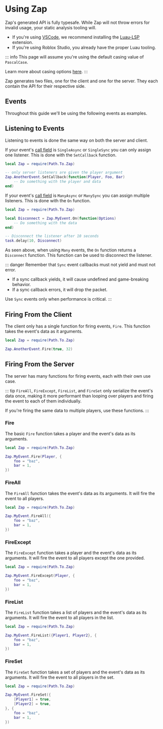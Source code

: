 <script setup lang="ts">
const configFile = `event MyEvent = {
    from: Server,
    type: Reliable,
    call: ManyAsync,
    data: (Options: struct {
        foo: string,
        bar: u8,
    }),
}

event AnotherEvent = {
    from: Client,
    type: Reliable,
    call: SingleAsync,
    data: (Foo: boolean, Bar: u8)
}`
</script>

# Using Zap

Zap's generated API is fully typesafe. While Zap will not throw errors for invalid usage, your static analysis tooling will.

- If you're using [VSCode](https://code.visualstudio.com/), we recommend installing the [Luau-LSP](https://marketplace.visualstudio.com/items?itemName=JohnnyMorganz.luau-lsp) extension.
- If you're using Roblox Studio, you already have the proper Luau tooling.

::: info
This page will assume you're using the default casing value of `PascalCase`.

Learn more about casing options [here](../config/options.md#casing).
:::

Zap generates two files, one for the client and one for the server. They each contain the API for their respective side.

## Events

Throughout this guide we'll be using the following events as examples.

<CodeBlock :code="configFile" />

## Listening to Events

Listening to events is done the same way on both the server and client.

If your event's [call field](../config/events.md#call) is `SingleAsync` or `SingleSync` you can only assign one listener. This is done with the `SetCallback` function.

```lua
local Zap = require(Path.To.Zap)

-- only server listeners are given the player argument
Zap.AnotherEvent.SetCallback(function(Player, Foo, Bar)
    -- Do something with the player and data
end)
```

If your event's [call field](../config/events.md#call) is `ManyAsync` or `ManySync` you can assign multiple listeners. This is done with the `On` function.

```lua
local Zap = require(Path.To.Zap)

local Disconnect = Zap.MyEvent.On(function(Options)
    -- Do something with the data
end)

-- Disconnect the listener after 10 seconds
task.delay(10, Disconnect)
```

As seen above, when using `Many` events, the `On` function returns a `Disconnect` function. This function can be used to disconnect the listener.

::: danger
Remember that `Sync` event callbacks must not yield and must not error.

- If a sync callback yields, it will cause undefined and game-breaking behavior.
- If a sync callback errors, it will drop the packet.

Use `Sync` events only when performance is critical.
:::

## Firing From the Client

The client only has a single function for firing events, `Fire`. This function takes the event's data as it arguments.

```lua
local Zap = require(Path.To.Zap)

Zap.AnotherEvent.Fire(true, 32)
```

## Firing From the Server

The server has many functions for firing events, each with their own use case.

::: tip
`FireAll`, `FireExcept`, `FireList`, and `FireSet` only serialize the event's data once, making it more performant than looping over players and firing the event to each of them individually.

If you're firing the same data to multiple players, use these functions.
:::

### Fire

The basic `Fire` function takes a player and the event's data as its arguments.

```lua
local Zap = require(Path.To.Zap)

Zap.MyEvent.Fire(Player, {
    foo = "baz",
    bar = 1,
})
```

### FireAll

The `FireAll` function takes the event's data as its arguments. It will fire the event to all players.

```lua
local Zap = require(Path.To.Zap)

Zap.MyEvent.FireAll({
    foo = "baz",
    bar = 1,
})
```

### FireExcept

The `FireExcept` function takes a player and the event's data as its arguments. It will fire the event to all players except the one provided.

```lua
local Zap = require(Path.To.Zap)

Zap.MyEvent.FireExcept(Player, {
    foo = "baz",
    bar = 1,
})
```

### FireList

The `FireList` function takes a list of players and the event's data as its arguments. It will fire the event to all players in the list.

```lua
local Zap = require(Path.To.Zap)

Zap.MyEvent.FireList({Player1, Player2}, {
    foo = "baz",
    bar = 1,
})
```

### FireSet

The `FireSet` function takes a set of players and the event's data as its arguments. It will fire the event to all players in the set.

```lua
local Zap = require(Path.To.Zap)

Zap.MyEvent.FireSet({
    [Player1] = true,
    [Player2] = true,
}, {
    foo = "baz",
    bar = 1,
})
```
